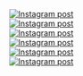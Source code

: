 <a href='https://www.instagram.com/p/DIsG_m-JkbK/' target='_blank' class="w-1/3 md:w-1/6 p-2 instagram-post group" rel="noopener noreferrer">
  <div class="w-full h-56 md:h-96 overflow-hidden rounded-lg shadow-lg transition-all duration-300 group-hover:shadow-xl">
    <img
      class="w-full h-full object-cover transition-all duration-300 transform group-hover:scale-110 group-hover:brightness-75"
      src='https://scontent-ams4-1.cdninstagram.com/v/t51.75761-15/491516694_18046928528599456_2212692696207573577_n.webp?stp=dst-jpg_e35_tt6&_nc_cat=110&ccb=1-7&_nc_sid=18de74&_nc_ohc=Rictwn6tTYgQ7kNvwHvYfNk&_nc_oc=AdlrMD-h12crwUeii3yUXINolCpwaSSgd8HQ-CaRsZA5Z_s6jFB22GM3ogrn1-dfJL4&_nc_zt=23&_nc_ht=scontent-ams4-1.cdninstagram.com&edm=ANo9K5cEAAAA&_nc_gid=KsAzUFaG9LCg3rUdeCBxAg&oh=00_AfHJbX4-_RnEdsFfBhQeWzF2NKYxoBz7bKdnXizAu6mDpQ&oe=681883BE'
      alt='Instagram post' />
  </div>
</a><a href='https://www.instagram.com/reel/DIJpNT7J2yq/' target='_blank' class="w-1/3 md:w-1/6 p-2 instagram-post group" rel="noopener noreferrer">
  <div class="w-full h-56 md:h-96 overflow-hidden rounded-lg shadow-lg transition-all duration-300 group-hover:shadow-xl">
    <img
      class="w-full h-full object-cover transition-all duration-300 transform group-hover:scale-110 group-hover:brightness-75"
      src='https://scontent-ams2-1.cdninstagram.com/v/t51.75761-15/488498654_18045546503599456_8800936693111261454_n.jpg?stp=dst-jpg_e35_tt6&_nc_cat=111&ccb=7-5&_nc_sid=18de74&_nc_ohc=QxsPN3PaufsQ7kNvwEQqt3U&_nc_oc=Adm7z-1KWMB1abPc5HxeJvJr4tky7VN0YASEeh3XITIuDyaDRFUT7d_hIjnTAf2AYzc&_nc_zt=23&_nc_ht=scontent-ams2-1.cdninstagram.com&edm=ANo9K5cEAAAA&_nc_gid=KsAzUFaG9LCg3rUdeCBxAg&oh=00_AfF27WgTb4NRXXo9ggkjmuI3ZFnOqIKgTom1wUIwNs7_Kg&oe=6818A1F3'
      alt='Instagram post' />
  </div>
</a><a href='https://www.instagram.com/reel/DHs0uCzuPnJ/' target='_blank' class="w-1/3 md:w-1/6 p-2 instagram-post group" rel="noopener noreferrer">
  <div class="w-full h-56 md:h-96 overflow-hidden rounded-lg shadow-lg transition-all duration-300 group-hover:shadow-xl">
    <img
      class="w-full h-full object-cover transition-all duration-300 transform group-hover:scale-110 group-hover:brightness-75"
      src='https://scontent-ams4-1.cdninstagram.com/v/t51.75761-15/486631479_18044333018599456_8549485560596836314_n.jpg?stp=dst-jpg_e35_tt6&_nc_cat=110&ccb=7-5&_nc_sid=18de74&_nc_ohc=HZbNMOCbZNQQ7kNvwFs4uzS&_nc_oc=AdmZ3sFBrouxDyntgNXwDMR_FxpRf6HYjxhdJbG0-pUxpb6DjRTv_XO7BpuN8WHKKsU&_nc_zt=23&_nc_ht=scontent-ams4-1.cdninstagram.com&edm=ANo9K5cEAAAA&_nc_gid=KsAzUFaG9LCg3rUdeCBxAg&oh=00_AfHE-QhjKTDwp-omSpR7HUWZD3o2GmrMkkUdPQYNz9Rxeg&oe=68188D4A'
      alt='Instagram post' />
  </div>
</a><a href='https://www.instagram.com/reel/DHnssgugY-X/' target='_blank' class="w-1/3 md:w-1/6 p-2 instagram-post group" rel="noopener noreferrer">
  <div class="w-full h-56 md:h-96 overflow-hidden rounded-lg shadow-lg transition-all duration-300 group-hover:shadow-xl">
    <img
      class="w-full h-full object-cover transition-all duration-300 transform group-hover:scale-110 group-hover:brightness-75"
      src='https://scontent-ams2-1.cdninstagram.com/v/t51.71878-15/486259164_1771440533700933_1685531345239731458_n.jpg?stp=dst-jpg_e35_tt6&_nc_cat=111&ccb=7-5&_nc_sid=18de74&_nc_ohc=2hjHxLQw_ikQ7kNvwEhgJWv&_nc_oc=AdmDYiQKEH55WOZuNYb-ogYcBX37nbaiGpa5-SBpgWXIYLbYSnO--DtihjcGfMSpO-8&_nc_zt=23&_nc_ht=scontent-ams2-1.cdninstagram.com&edm=ANo9K5cEAAAA&_nc_gid=KsAzUFaG9LCg3rUdeCBxAg&oh=00_AfFLZ4D_h4Pighor0_DdmbtMO4CvIaAqHlWZzDqNhms59A&oe=681896BF'
      alt='Instagram post' />
  </div>
</a><a href='https://www.instagram.com/p/DHTIFU2gass/' target='_blank' class="w-1/3 md:w-1/6 p-2 instagram-post group" rel="noopener noreferrer">
  <div class="w-full h-56 md:h-96 overflow-hidden rounded-lg shadow-lg transition-all duration-300 group-hover:shadow-xl">
    <img
      class="w-full h-full object-cover transition-all duration-300 transform group-hover:scale-110 group-hover:brightness-75"
      src='https://scontent-ams4-1.cdninstagram.com/v/t51.75761-15/484239347_18043252814599456_9017226030693121745_n.webp?stp=dst-jpg_e35_tt6&_nc_cat=109&ccb=7-5&_nc_sid=18de74&_nc_ohc=_9pVhC4T5HQQ7kNvwG8StKP&_nc_oc=Adm8hGTSqb73XtX3tPmp0QmDuj3ReWRA0-ycSZNQpIhZYu2ddYkxyhHQlEbL_VtlPVY&_nc_zt=23&_nc_ht=scontent-ams4-1.cdninstagram.com&edm=ANo9K5cEAAAA&_nc_gid=KsAzUFaG9LCg3rUdeCBxAg&oh=00_AfGWWI0nA7w520CU2hOynvrC_pc0uhMlf4pxXUvuJL-bSA&oe=68188356'
      alt='Instagram post' />
  </div>
</a><a href='https://www.instagram.com/reel/DHR7GJWp9F8/' target='_blank' class="w-1/3 md:w-1/6 p-2 instagram-post group" rel="noopener noreferrer">
  <div class="w-full h-56 md:h-96 overflow-hidden rounded-lg shadow-lg transition-all duration-300 group-hover:shadow-xl">
    <img
      class="w-full h-full object-cover transition-all duration-300 transform group-hover:scale-110 group-hover:brightness-75"
      src='https://scontent-ams2-1.cdninstagram.com/v/t51.71878-15/485063360_1331487951390875_8894739654589483622_n.jpg?stp=dst-jpg_e35_tt6&_nc_cat=104&ccb=1-7&_nc_sid=18de74&_nc_ohc=JSnAj4ji3f4Q7kNvwHyoP92&_nc_oc=AdlsY2xbAU7VSZ_obWxzH87o_wIiXA0cSitL8PpCfZqxFVIn-l4YgFab_bgEXq-79Hg&_nc_zt=23&_nc_ht=scontent-ams2-1.cdninstagram.com&edm=ANo9K5cEAAAA&_nc_gid=KsAzUFaG9LCg3rUdeCBxAg&oh=00_AfGVrM4zk950UpX7NpzA-6j7ecFL-2ex4o2YYf3O5EwM3Q&oe=681887A1'
      alt='Instagram post' />
  </div>
</a>